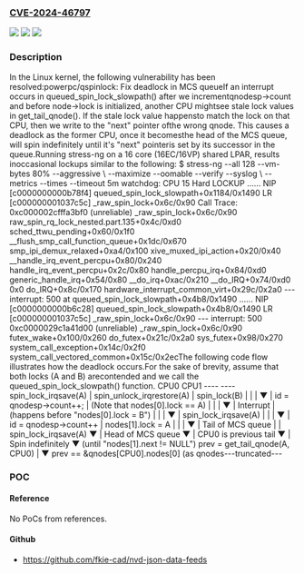 ### [CVE-2024-46797](https://cve.mitre.org/cgi-bin/cvename.cgi?name=CVE-2024-46797)
![](https://img.shields.io/static/v1?label=Product&message=Linux&color=blue)
![](https://img.shields.io/static/v1?label=Version&message=84990b169557%3C%20d84ab6661e8d%20&color=brighgreen)
![](https://img.shields.io/static/v1?label=Vulnerability&message=n%2Fa&color=brighgreen)

### Description

In the Linux kernel, the following vulnerability has been resolved:powerpc/qspinlock: Fix deadlock in MCS queueIf an interrupt occurs in queued_spin_lock_slowpath() after we incrementqnodesp->count and before node->lock is initialized, another CPU mightsee stale lock values in get_tail_qnode(). If the stale lock value happensto match the lock on that CPU, then we write to the "next" pointer ofthe wrong qnode. This causes a deadlock as the former CPU, once it becomesthe head of the MCS queue, will spin indefinitely until it's "next" pointeris set by its successor in the queue.Running stress-ng on a 16 core (16EC/16VP) shared LPAR, results inoccasional lockups similar to the following:   $ stress-ng --all 128 --vm-bytes 80% --aggressive \               --maximize --oomable --verify  --syslog \               --metrics  --times  --timeout 5m   watchdog: CPU 15 Hard LOCKUP   ......   NIP [c0000000000b78f4] queued_spin_lock_slowpath+0x1184/0x1490   LR [c000000001037c5c] _raw_spin_lock+0x6c/0x90   Call Trace:    0xc000002cfffa3bf0 (unreliable)    _raw_spin_lock+0x6c/0x90    raw_spin_rq_lock_nested.part.135+0x4c/0xd0    sched_ttwu_pending+0x60/0x1f0    __flush_smp_call_function_queue+0x1dc/0x670    smp_ipi_demux_relaxed+0xa4/0x100    xive_muxed_ipi_action+0x20/0x40    __handle_irq_event_percpu+0x80/0x240    handle_irq_event_percpu+0x2c/0x80    handle_percpu_irq+0x84/0xd0    generic_handle_irq+0x54/0x80    __do_irq+0xac/0x210    __do_IRQ+0x74/0xd0    0x0    do_IRQ+0x8c/0x170    hardware_interrupt_common_virt+0x29c/0x2a0   --- interrupt: 500 at queued_spin_lock_slowpath+0x4b8/0x1490   ......   NIP [c0000000000b6c28] queued_spin_lock_slowpath+0x4b8/0x1490   LR [c000000001037c5c] _raw_spin_lock+0x6c/0x90   --- interrupt: 500    0xc0000029c1a41d00 (unreliable)    _raw_spin_lock+0x6c/0x90    futex_wake+0x100/0x260    do_futex+0x21c/0x2a0    sys_futex+0x98/0x270    system_call_exception+0x14c/0x2f0    system_call_vectored_common+0x15c/0x2ecThe following code flow illustrates how the deadlock occurs.For the sake of brevity, assume that both locks (A and B) arecontended and we call the queued_spin_lock_slowpath() function.        CPU0                                   CPU1        ----                                   ----  spin_lock_irqsave(A)                          |  spin_unlock_irqrestore(A)                     |    spin_lock(B)                                |         |                                      |         ▼                                      |   id = qnodesp->count++;                       |  (Note that nodes[0].lock == A)                |         |                                      |         ▼                                      |      Interrupt                                 |  (happens before "nodes[0].lock = B")          |         |                                      |         ▼                                      |  spin_lock_irqsave(A)                          |         |                                      |         ▼                                      |   id = qnodesp->count++                        |   nodes[1].lock = A                            |         |                                      |         ▼                                      |  Tail of MCS queue                             |         |                             spin_lock_irqsave(A)         ▼                                      |  Head of MCS queue                             ▼         |                             CPU0 is previous tail         ▼                                      |   Spin indefinitely                            ▼  (until "nodes[1].next != NULL")      prev = get_tail_qnode(A, CPU0)                                                |                                                ▼                                       prev == &qnodes[CPU0].nodes[0]                                     (as qnodes---truncated---

### POC

#### Reference
No PoCs from references.

#### Github
- https://github.com/fkie-cad/nvd-json-data-feeds

